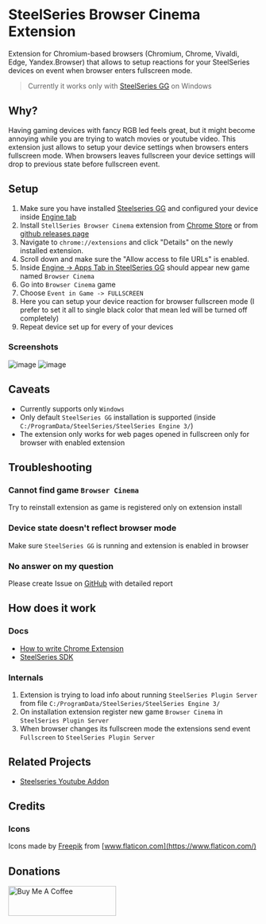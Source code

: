 # SteelSeries Browser Cinema Extension

Extension for Chromium-based browsers (Chromium, Chrome, Vivaldi, Edge, Yandex.Browser) that allows to setup reactions for your SteelSeries devices on event when browser enters fullscreen mode.

> Currently it works only with [SteelSeries GG](https://steelseries.com/gg) on Windows

## Why?

Having gaming devices with fancy RGB led feels great, but it might become annoying while you are trying to watch movies or youtube video. This extension just allows to setup your device settings when browsers enters fullscreen mode. When browsers leaves fullscreen your device settings will drop to previous state before fullscreen event.

## Setup

1. Make sure you have installed [Steelseries GG](https://steelseries.com/gg) and configured your device inside [Engine tab](https://steelseries.com/engine)
2. Install `StellSeries Browser Cinema` extension from [Chrome Store](https://chrome.google.com/webstore/detail/steelseries-browser-cinem/mndmnpnegjbnfakegcedmfccfiapdnhc/) or from [github releases page](https://github.com/meskill/steelseries-browser-cinema/releases)
3. Navigate to `chrome://extensions` and click "Details" on the newly installed extension.
4. Scroll down and make sure the "Allow access to file URLs" is enabled.
5. Inside [Engine -> Apps Tab in SteelSeries GG](https://steelseries.com/engine/apps) should appear new game named `Browser Cinema`
6. Go into `Browser Cinema` game
7. Choose `Event in Game -> FULLSCREEN`
8. Here you can setup your device reaction for browser fullscreen mode (I prefer to set it all to single black color that mean led will be turned off completely)
9. Repeat device set up for every of your devices

### Screenshots

![image](https://user-images.githubusercontent.com/8974488/134727379-48a4d5de-a4cc-4bba-8f71-6dbb3d70e7cd.png)
![image](https://user-images.githubusercontent.com/8974488/134727399-6e319086-0ced-4ae1-b170-538840654da4.png)

## Caveats

- Currently supports only `Windows`
- Only default `SteelSeries GG` installation is supported (inside `C:/ProgramData/SteelSeries/SteelSeries Engine 3/`)
- The extension only works for web pages opened in fullscreen only for browser with enabled extension

## Troubleshooting

### Cannot find game `Browser Cinema`

Try to reinstall extension as game is registered only on extension install

### Device state doesn't reflect browser mode

Make sure `SteelSeries GG` is running and extension is enabled in browser

### No answer on my question

Please create Issue on [GitHub](https://github.com/meskill/steelseries-browser-cinema/issues) with detailed report

## How does it work

### Docs

- [How to write Chrome Extension](https://developer.chrome.com/docs/extensions/mv3/getstarted/)
- [SteelSeries SDK](https://github.com/SteelSeries/gamesense-sdk)

### Internals

1. Extension is trying to load info about running `SteelSeries Plugin Server` from file `C:/ProgramData/SteelSeries/SteelSeries Engine 3/`
2. On installation extension register new game `Browser Cinema` in `SteelSeries Plugin Server`
3. When browser changes its fullscreen mode the extensions send event `Fullscreen` to `SteelSeries Plugin Server`

## Related Projects

- [Steelseries Youtube Addon](https://github.com/AeTher97/Steelseries_Youtube_Addon)

## Credits

### Icons

Icons made by [Freepik](https://www.freepik.com) from [www.flaticon.com](https://www.flaticon.com/)

## Donations

<a href="https://www.buymeacoffee.com/meskill" target="_blank"><img src="https://cdn.buymeacoffee.com/buttons/v2/default-yellow.png" alt="Buy Me A Coffee" style="height: 60px !important;width: 217px !important;" ></a>
